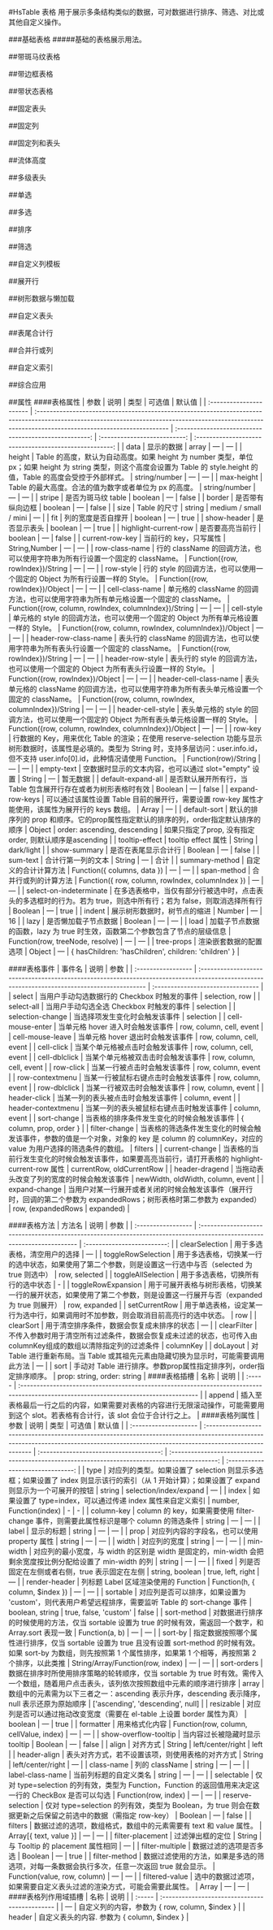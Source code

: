 #HsTable 表格
用于展示多条结构类似的数据，可对数据进行排序、筛选、对比或其他自定义操作。

###基础表格
#####基础的表格展示用法。
<slot name="default"></slot>

##带斑马纹表格
<slot name="demo1"></slot>

##带边框表格
<slot name="demo2"></slot>

##带状态表格
<slot name="demo3"></slot>

##固定表头
<slot name="demo4"></slot>

##固定列
<slot name="demo5"></slot>

##固定列和表头
<slot name="demo6"></slot>

##流体高度
<slot name="demo7"></slot>

##多级表头
<slot name="demo8"></slot>

##单选
<slot name="demo9"></slot>

##多选
<slot name="demo10"></slot>

##排序
<slot name="demo11"></slot>

##筛选
<slot name="demo12"></slot>

##自定义列模板
<slot name="demo13"></slot>

##展开行
<slot name="demo14"></slot>

##树形数据与懒加载
<slot name="demo15"></slot>

##自定义表头
<slot name="demo16"></slot>

##表尾合计行
<slot name="demo17"></slot>

##合并行或列
<slot name="demo18"></slot>

##自定义索引
<slot name="demo19"></slot>

##综合应用
<slot name="demo20"></slot>

##属性
####表格属性
| 参数                    | 说明                                                                                                                                                                                                  |                         类型                          |            可选值            |                         默认值                         |
| :---------------------- | :---------------------------------------------------------------------------------------------------------------------------------------------------------------------------------------------------- | :---------------------------------------------------: | :--------------------------: | :----------------------------------------------------: |
| data                    | 显示的数据                                                                                                                                                                                            |                         array                         |              —               |                           —                            |
| height                  | Table 的高度，默认为自动高度。如果 height 为 number 类型，单位 px；如果 height 为 string 类型，则这个高度会设置为 Table 的 style.height 的值，Table 的高度会受控于外部样式。                          |                     string/number                     |              —               |                           —                            |
| max-height              | Table 的最大高度。合法的值为数字或者单位为 px 的高度。                                                                                                                                                |                     string/number                     |              —               |                           —                            |
| stripe                  | 是否为斑马纹 table                                                                                                                                                                                    |                        boolean                        |              —               |                         false                          |
| border                  | 是否带有纵向边框                                                                                                                                                                                      |                        boolean                        |              —               |                         false                          |
| size                    | Table 的尺寸                                                                                                                                                                                          |                        string                         |    medium / small / mini     |                           —                            |
| fit                     | 列的宽度是否自撑开                                                                                                                                                                                    |                        boolean                        |              —               |                          true                          |
| show-header             | 是否显示表头                                                                                                                                                                                          |                        boolean                        |              —               |                          true                          |
| highlight-current-row   | 是否要高亮当前行                                                                                                                                                                                      |                        boolean                        |              —               |                         false                          |
| current-row-key         | 当前行的 key，只写属性                                                                                                                                                                                |                     String,Number                     |              —               |                           —                            |
| row-class-name          | 行的 className 的回调方法，也可以使用字符串为所有行设置一个固定的 className。                                                                                                                         |           Function({row, rowIndex})/String            |              —               |                           —                            |
| row-style               | 行的 style 的回调方法，也可以使用一个固定的 Object 为所有行设置一样的 Style。                                                                                                                         |           Function({row, rowIndex})/Object            |              —               |                           —                            |
| cell-class-name         | 单元格的 className 的回调方法，也可以使用字符串为所有单元格设置一个固定的 className。                                                                                                                 | Function({row, column, rowIndex, columnIndex})/String |              —               |                           —                            |
| cell-style              | 单元格的 style 的回调方法，也可以使用一个固定的 Object 为所有单元格设置一样的 Style。                                                                                                                 | Function({row, column, rowIndex, columnIndex})/Object |              —               |                           —                            |
| header-row-class-name   | 表头行的 className 的回调方法，也可以使用字符串为所有表头行设置一个固定的 className。                                                                                                                 |           Function({row, rowIndex})/String            |              —               |                           —                            |
| header-row-style        | 表头行的 style 的回调方法，也可以使用一个固定的 Object 为所有表头行设置一样的 Style。                                                                                                                 |           Function({row, rowIndex})/Object            |              —               |                           —                            |
| header-cell-class-name  | 表头单元格的 className 的回调方法，也可以使用字符串为所有表头单元格设置一个固定的 className。                                                                                                         | Function({row, column, rowIndex, columnIndex})/String |              —               |                           —                            |
| header-cell-style       | 表头单元格的 style 的回调方法，也可以使用一个固定的 Object 为所有表头单元格设置一样的 Style。                                                                                                         | Function({row, column, rowIndex, columnIndex})/Object |              —               |                           —                            |
| row-key                 | 行数据的 Key，用来优化 Table 的渲染；在使用 reserve-selection 功能与显示树形数据时，该属性是必填的。类型为 String 时，支持多层访问：user.info.id，但不支持 user.info[0].id，此种情况请使用 Function。 |                 Function(row)/String                  |              —               |                           —                            |
| empty-text              | 空数据时显示的文本内容，也可以通过 slot="empty" 设置                                                                                                                                                  |                        String                         |              —               |                        暂无数据                        |
| default-expand-all      | 是否默认展开所有行，当 Table 包含展开行存在或者为树形表格时有效                                                                                                                                       |                        Boolean                        |              —               |                         false                          |
| expand-row-keys         | 可以通过该属性设置 Table 目前的展开行，需要设置 row-key 属性才能使用，该属性为展开行的 keys 数组。                                                                                                    |                         Array                         |              —               |
| default-sort            | 默认的排序列的 prop 和顺序。它的prop属性指定默认的排序的列，order指定默认排序的顺序                                                                                                                   |                        Object                         | order: ascending, descending | 如果只指定了prop, 没有指定order, 则默认顺序是ascending |
| tooltip-effect          | tooltip effect 属性                                                                                                                                                                                   |                        String                         |          dark/light          |
| show-summary            | 是否在表尾显示合计行                                                                                                                                                                                  |                        Boolean                        |              —               |                         false                          |
| sum-text                | 合计行第一列的文本                                                                                                                                                                                    |                        String                         |              —               |                          合计                          |
| summary-method          | 自定义的合计计算方法                                                                                                                                                                                  |              Function({ columns, data })              |              —               |                           —                            |
| span-method             | 合并行或列的计算方法                                                                                                                                                                                  |   Function({ row, column, rowIndex, columnIndex })    |              —               |                           —                            |
| select-on-indeterminate | 在多选表格中，当仅有部分行被选中时，点击表头的多选框时的行为。若为 true，则选中所有行；若为 false，则取消选择所有行                                                                                   |                        Boolean                        |              —               |                          true                          |
| indent                  | 展示树形数据时，树节点的缩进                                                                                                                                                                          |                        Number                         |              —               |                           16                           |
| lazy                    | 是否懒加载子节点数据                                                                                                                                                                                  |                        Boolean                        |              —               |                           —                            |
| load                    | 加载子节点数据的函数，lazy 为 true 时生效，函数第二个参数包含了节点的层级信息                                                                                                                         |           Function(row, treeNode, resolve)            |              —               |                           —                            |
| tree-props              | 渲染嵌套数据的配置选项                                                                                                                                                                                |                        Object                         |              —               |  { hasChildren: 'hasChildren', children: 'children' }  |

####表格事件
| 事件名             | 说明                                                                                                                                         | 参数                              |
| :----------------- | :------------------------------------------------------------------------------------------------------------------------------------------- | :-------------------------------- |
| select             | 当用户手动勾选数据行的 Checkbox 时触发的事件                                                                                                 | selection, row                    |
| select-all         | 当用户手动勾选全选 Checkbox 时触发的事件                                                                                                     | selection                         |
| selection-change   | 当选择项发生变化时会触发该事件                                                                                                               | selection                         |
| cell-mouse-enter   | 当单元格 hover 进入时会触发该事件                                                                                                            | row, column, cell, event          |
| cell-mouse-leave   | 当单元格 hover 退出时会触发该事件                                                                                                            | row, column, cell, event          |
| cell-click         | 当某个单元格被点击时会触发该事件                                                                                                             | row, column, cell, event          |
| cell-dblclick      | 当某个单元格被双击击时会触发该事件                                                                                                           | row, column, cell, event          |
| row-click          | 当某一行被点击时会触发该事件                                                                                                                 | row, column, event                |
| row-contextmenu    | 当某一行被鼠标右键点击时会触发该事件                                                                                                         | row, column, event                |
| row-dblclick       | 当某一行被双击时会触发该事件                                                                                                                 | row, column, event                |
| header-click       | 当某一列的表头被点击时会触发该事件                                                                                                           | column, event                     |
| header-contextmenu | 当某一列的表头被鼠标右键点击时触发该事件                                                                                                     | column, event                     |
| sort-change        | 当表格的排序条件发生变化的时候会触发该事件                                                                                                   | { column, prop, order }           |
| filter-change      | 当表格的筛选条件发生变化的时候会触发该事件，参数的值是一个对象，对象的 key 是 column 的 columnKey，对应的 value 为用户选择的筛选条件的数组。 | filters                           |
| current-change     | 当表格的当前行发生变化的时候会触发该事件，如果要高亮当前行，请打开表格的 highlight-current-row 属性                                          | currentRow, oldCurrentRow         |
| header-dragend     | 当拖动表头改变了列的宽度的时候会触发该事件                                                                                                   | newWidth, oldWidth, column, event |
| expand-change      | 当用户对某一行展开或者关闭的时候会触发该事件（展开行时，回调的第二个参数为 expandedRows；树形表格时第二参数为 expanded）                     | row, (expandedRows                | expanded) |

####表格方法
| 方法名             | 说明                                                                                                                    |            参数             |
| :----------------- | :---------------------------------------------------------------------------------------------------------------------- | :-------------------------: |
| clearSelection     | 用于多选表格，清空用户的选择                                                                                            |              —              |
| toggleRowSelection | 用于多选表格，切换某一行的选中状态，如果使用了第二个参数，则是设置这一行选中与否（selected 为 true 则选中）             |        row, selected        |
| toggleAllSelection | 用于多选表格，切换所有行的选中状态                                                                                      |              -              |
| toggleRowExpansion | 用于可展开表格与树形表格，切换某一行的展开状态，如果使用了第二个参数，则是设置这一行展开与否（expanded 为 true 则展开） |        row, expanded        |
| setCurrentRow      | 用于单选表格，设定某一行为选中行，如果调用时不加参数，则会取消目前高亮行的选中状态。                                    |             row             |
| clearSort          | 用于清空排序条件，数据会恢复成未排序的状态                                                                              |              —              |
| clearFilter        | 不传入参数时用于清空所有过滤条件，数据会恢复成未过滤的状态，也可传入由columnKey组成的数组以清除指定列的过滤条件         |          columnKey          |
| doLayout           | 对 Table 进行重新布局。当 Table 或其祖先元素由隐藏切换为显示时，可能需要调用此方法                                      |              —              |
| sort               | 手动对 Table 进行排序。参数prop属性指定排序列，order指定排序顺序。                                                      | prop: string, order: string |
####表格插槽
| 名称   | 说明                                                                                                                                  |
| :----- | :------------------------------------------------------------------------------------------------------------------------------------ |
| append | 插入至表格最后一行之后的内容，如果需要对表格的内容进行无限滚动操作，可能需要用到这个 slot。若表格有合计行，该 slot 会位于合计行之上。 |
####表格列属性
| 参数                  | 说明                                                                                                                                                                                  |                  类型                   |                                             可选值                                             |              默认值               |
| :-------------------- | :------------------------------------------------------------------------------------------------------------------------------------------------------------------------------------ | :-------------------------------------: | :--------------------------------------------------------------------------------------------: | :-------------------------------: |
| type                  | 对应列的类型。如果设置了 selection 则显示多选框；如果设置了 index 则显示该行的索引（从 1 开始计算）；如果设置了 expand 则显示为一个可展开的按钮                                       |                 string                  |                                     selection/index/expand                                     |                 —                 |
| index                 | 如果设置了 type=index，可以通过传递 index 属性来自定义索引                                                                                                                            |         number, Function(index)         |                                               -                                                |                 -                 |
| column-key            | column 的 key，如果需要使用 filter-change 事件，则需要此属性标识是哪个 column 的筛选条件                                                                                              |                 string                  |                                               —                                                |                 —                 |
| label                 | 显示的标题                                                                                                                                                                            |                 string                  |                                               —                                                |                 —                 |
| prop                  | 对应列内容的字段名，也可以使用 property 属性                                                                                                                                          |                 string                  |                                               —                                                |                 —                 |
| width                 | 对应列的宽度                                                                                                                                                                          |                 string                  |                                               —                                                |                 —                 |
| min-width             | 对应列的最小宽度，与 width 的区别是 width 是固定的，min-width 会把剩余宽度按比例分配给设置了 min-width 的列                                                                           |                 string                  |                                               —                                                |                 —                 |
| fixed                 | 列是否固定在左侧或者右侧，true 表示固定在左侧                                                                                                                                         |             string, boolean             |                                       true, left, right                                        |                 —                 |
| render-header         | 列标题 Label 区域渲染使用的 Function                                                                                                                                                  |     Function(h, { column, $index })     |                                               —                                                |                 —                 |
| sortable              | 对应列是否可以排序，如果设置为 'custom'，则代表用户希望远程排序，需要监听 Table 的 sort-change 事件                                                                                   |             boolean, string             |                                     true, false, 'custom'                                      |               false               |
| sort-method           | 对数据进行排序的时候使用的方法，仅当 sortable 设置为 true 的时候有效，需返回一个数字，和 Array.sort 表现一致                                                                          |             Function(a, b)              |                                               —                                                |                 —                 |
| sort-by               | 指定数据按照哪个属性进行排序，仅当 sortable 设置为 true 且没有设置 sort-method 的时候有效。如果 sort-by 为数组，则先按照第 1 个属性排序，如果第 1 个相等，再按照第 2 个排序，以此类推 |    String/Array/Function(row, index)    |                                               —                                                |                 —                 |
| sort-orders           | 数据在排序时所使用排序策略的轮转顺序，仅当 sortable 为 true 时有效。需传入一个数组，随着用户点击表头，该列依次按照数组中元素的顺序进行排序                                            |                  array                  | 数组中的元素需为以下三者之一：ascending 表示升序，descending 表示降序，null 表示还原为原始顺序 | ['ascending', 'descending', null] |
| resizable             | 对应列是否可以通过拖动改变宽度（需要在 el-table 上设置 border 属性为真）                                                                                                              |                 boolean                 |                                               —                                                |               true                |
| formatter             | 用来格式化内容                                                                                                                                                                        | Function(row, column, cellValue, index) |                                               —                                                |                 —                 |
| show-overflow-tooltip | 当内容过长被隐藏时显示 tooltip                                                                                                                                                        |                 Boolean                 |                                               —                                                |               false               |
| align                 | 对齐方式                                                                                                                                                                              |                 String                  |                                       left/center/right                                        |               left                |
| header-align          | 表头对齐方式，若不设置该项，则使用表格的对齐方式                                                                                                                                      |                 String                  |                                       left/center/right                                        |                 —                 |
| class-name            | 列的 className                                                                                                                                                                        |                 string                  |                                               —                                                |                 —                 |
| label-class-name      | 当前列标题的自定义类名                                                                                                                                                                |                 string                  |                                               —                                                |                 —                 |
| selectable            | 仅对 type=selection 的列有效，类型为 Function，Function 的返回值用来决定这一行的 CheckBox 是否可以勾选                                                                                |          Function(row, index)           |                                               —                                                |                 —                 |
| reserve-selection     | 仅对 type=selection 的列有效，类型为 Boolean，为 true 则会在数据更新之后保留之前选中的数据（需指定 row-key）                                                                          |                 Boolean                 |                                               —                                                |               false               |
| filters               | 数据过滤的选项，数组格式，数组中的元素需要有 text 和 value 属性。                                                                                                                     |         Array[{ text, value }]          |                                               —                                                |                 —                 |
| filter-placement      | 过滤弹出框的定位                                                                                                                                                                      |                 String                  |                                与 Tooltip 的 placement 属性相同                                |                 —                 |
| filter-multiple       | 数据过滤的选项是否多选                                                                                                                                                                |                 Boolean                 |                                               —                                                |               true                |
| filter-method         | 数据过滤使用的方法，如果是多选的筛选项，对每一条数据会执行多次，任意一次返回 true 就会显示。                                                                                          |      Function(value, row, column)       |                                               —                                                |                 —                 |
| filtered-value        | 选中的数据过滤项，如果需要自定义表头过滤的渲染方式，可能会需要此属性。                                                                                                                |                  Array                  |                                               —                                                |                 —                 |
####表格列作用域插槽
| 名称   | 说明                                           |
| :----- | :--------------------------------------------- |
| —      | 自定义列的内容，参数为 { row, column, $index } |
| header | 自定义表头的内容. 参数为 { column, $index }    |